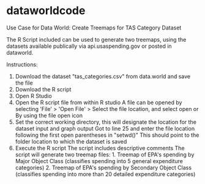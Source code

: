 # dataworldcode
Use Case for Data World: Create Treemaps for TAS Category Dataset

The R Script included can be used to generate two treemaps, using the datasets 
available publically via api.usaspending.gov or posted in dataworld.

Instructions:
1. Download the dataset "tas_categories.csv" from data.world and save the file
2. Download the R script
3. Open R Studio
4. Open the R script file from within R studio
   A file can be opened by selecting 'File' > 'Open File' > Select the file location, and select open or
   By using the file open icon
5. Set the correct working directory, this will designate the location for the dataset input and graph output
   Got to line 25 and enter the file location following the first open parentheses in "setwd()"
   This should point to the folder location to which the dataset is saved
6. Execute the R script
   The script includes descriptive comments
   The script will generate two treemap files:
        1. Treemap of EPA's spending by Major Object Class (classifies spending into 5 general expenditure categories)
        2. Treemap of EPA's spending by Secondary Object Class (classifies spending into more than 20 detailed expenditure categories)
